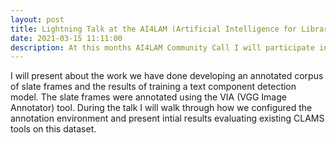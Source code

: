 ```yaml
---
layout: post
title: Lightning Talk at the AI4LAM (Artificial Intelligence for Libraries Archives and Museums) Community Call
date: 2021-03-15 11:11:00
description: At this months AI4LAM Community Call I will participate in a lightning talk presenting recent updates to the CLAMS Platform and new CLAMS Apps.
---
```

I will present about the work we have done developing an annotated corpus of slate frames and the results of training a text component detection model. The slate frames were annotated using the VIA (VGG Image Annotator) tool.
During the talk I will walk through how we configured the annotation environment and present intial results evaluating existing CLAMS tools on this dataset.

